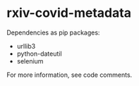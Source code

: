 # rxiv-covid-metadata
Dependencies as pip packages:
* urllib3
* python-dateutil
* selenium

For more information, see code comments.

